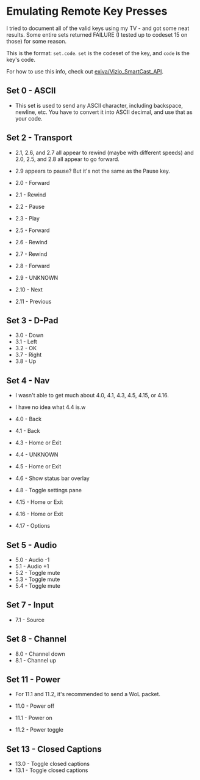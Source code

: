 # Emulating Remote Key Presses

I tried to document all of the valid keys using my TV - and got some neat results. Some entire sets returned FAILURE (I tested up to codeset 15 on those) for some reason.

This is the format: `set.code`. `set` is the codeset of the key, and `code` is the key's code.

For how to use this info, check out [exiva/Vizio_SmartCast_API](https://github.com/exiva/Vizio_SmartCast_API?tab=readme-ov-file#send-remote-control-button-press).

## Set 0 - ASCII

- This set is used to send any ASCII character, including backspace, newline, etc. You have to convert it into ASCII decimal, and use that as your code.

## Set 2 - Transport

- 2.1, 2.6, and 2.7 all appear to rewind (maybe with different speeds) and 2.0, 2.5, and 2.8 all appear to go forward.
- 2.9 appears to pause? But it's not the same as the Pause key.

- 2.0 - Forward
- 2.1 - Rewind
- 2.2 - Pause
- 2.3 - Play
- 2.5 - Forward
- 2.6 - Rewind
- 2.7 - Rewind
- 2.8 - Forward
- 2.9 - UNKNOWN
- 2.10 - Next
- 2.11 - Previous

## Set 3 - D-Pad

- 3.0 - Down
- 3.1 - Left
- 3.2 - OK
- 3.7 - Right
- 3.8 - Up

## Set 4 - Nav

- I wasn't able to get much about 4.0, 4.1, 4.3, 4.5, 4.15, or 4.16.
- I have no idea what 4.4 is.w

- 4.0 - Back
- 4.1 - Back
- 4.3 - Home or Exit
- 4.4 - UNKNOWN
- 4.5 - Home or Exit
- 4.6 - Show status bar overlay
- 4.8 - Toggle settings pane
- 4.15 - Home or Exit
- 4.16 - Home or Exit
- 4.17 - Options

## Set 5 - Audio

- 5.0 - Audio -1
- 5.1 - Audio +1
- 5.2 - Toggle mute
- 5.3 - Toggle mute
- 5.4 - Toggle mute

## Set 7 - Input

- 7.1 - Source

## Set 8 - Channel

- 8.0 - Channel down
- 8.1 - Channel up

## Set 11 - Power

- For 11.1 and 11.2, it's recommended to send a WoL packet.

- 11.0 - Power off
- 11.1 - Power on
- 11.2 - Power toggle

## Set 13 - Closed Captions

- 13.0 - Toggle closed captions
- 13.1 - Toggle closed captions
